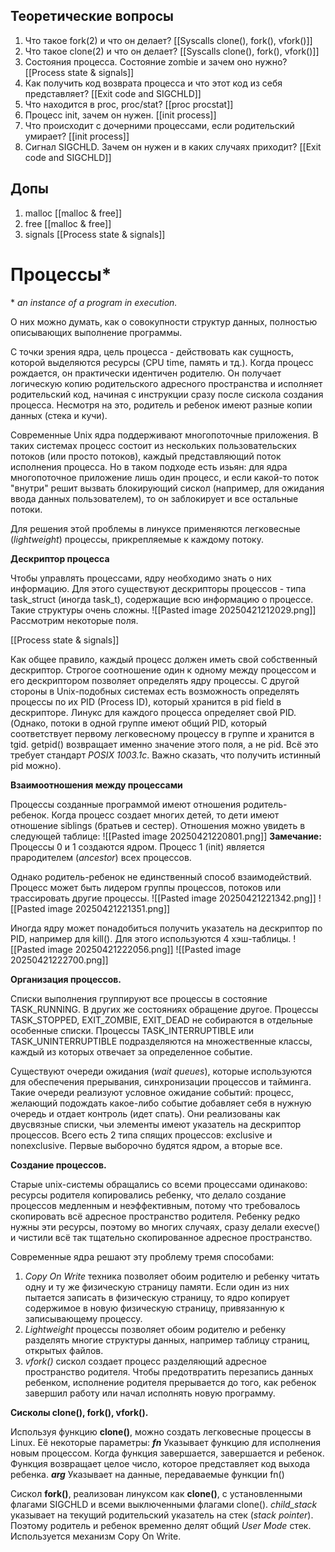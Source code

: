## Теоретические вопросы
1. Что такое fork(2) и что он делает? [[Syscalls clone(), fork(), vfork()]] 
2. Что такое clone(2) и что он делает? [[Syscalls clone(), fork(), vfork()]]
3. Состояния процесса. Состояние zombie и зачем оно нужно? [[Process state & signals]]
4. Как получить код возврата процесса и что этот код из себя представляет? [[Exit code and SIGCHLD]]
5. Что находится в proc, proc/stat? [[proc procstat]]
6. Процесс init, зачем он нужен. [[init process]]
7. Что происходит с дочерними процессами, если родительский умирает? [[init process]]
8. Сигнал SIGCHLD. Зачем он нужен и в каких случаях приходит? [[Exit code and SIGCHLD]] 

##  Допы
1. malloc [[malloc & free]]
2. free [[malloc & free]]
3. signals [[Process state & signals]]


# Процессы*
\* *an instance of a program in execution.*

О них можно думать, как о совокупности структур данных, полностью описывающих выполнение программы.

С точки зрения ядра, цель процесса - действовать как сущность, которой выделяются ресурсы (CPU time, память и тд.). Когда процесс рождается, он практически идентичен родителю. Он получает логическую копию родительского адресного пространства и исполняет родительский код, начиная с инструкции сразу после сискола создания процесса. Несмотря на это, родитель и ребенок имеют разные копии данных (стека и кучи).

Современные Unix ядра поддерживают многопоточные приложения. В таких системах процесс состоит из нескольких пользовательских потоков (или просто потоков), каждый представляющий поток исполнения процесса. Но в таком подходе есть изьян: для ядра многопоточное приложение лишь один процесс, и если какой-то поток "внутри" решит вызвать блокирующий сискол (например, для ожидания ввода данных пользователем), то он заблокирует и все остальные потоки.

Для решения этой проблемы в линуксе применяются легковесные (*lightweight*) процессы, прикрепляемые к каждому потоку. 

**Дескриптор процесса**

Чтобы управлять процессами, ядру необходимо знать о них информацию. Для этого существуют дескрипторы процессов - типа task_struct (иногда task_t), содержащие всю информацию о процессе. Такие структуры очень сложны.
![[Pasted image 20250421212029.png]]
Рассмотрим некоторые поля.

[[Process state & signals]]

Как общее правило, каждый процесс должен иметь свой собственный дескриптор. Строгое соотношение один к одному между процессом и его дескриптором позволяет определять ядру процессы. С другой стороны в Unix-подобных системах есть возможность определять процессы по их PID (Process ID), который хранится в pid field в дескрипторе. Линукс для каждого процесса определяет свой PID. (Однако, потоки в одной группе имеют общий PID, который соответствует первому легковесному процессу в группе и хранится в tgid. getpid() возвращает именно значение этого поля, а не pid. Всё это требует стандарт *POSIX 1003.1c*. Важно сказать, что получить истинный pid можно).  

**Взаимоотношения между процессами**

Процессы созданные программой имеют отношения родитель-ребенок. Когда процесс создает многих детей, то дети имеют отношение siblings (братьев и сестер). Отношения можно увидеть в следующей таблице:
![[Pasted image 20250421220801.png]]
**Замечание:** Процессы 0 и 1 создаются ядром. Процесс 1 (init) является прародителем (*ancestor*) всех процессов.

Однако родитель-ребенок не единственный способ взаимодействий. Процесс может быть лидером группы процессов, потоков или трассировать другие процессы. 
![[Pasted image 20250421221342.png]]
![[Pasted image 20250421221351.png]]

Иногда ядру может понадобиться получить указатель на дескриптор по PID, например для kill(). Для этого используются 4 хэш-таблицы.
![[Pasted image 20250421222056.png]]
![[Pasted image 20250421222700.png]]

**Организация процессов.**

Списки выполнения группируют все процессы в состояние TASK_RUNNING. В других же состояниях обращение другое. Процессы TASK_STOPPED, EXIT_ZOMBIE, EXIT_DEAD не собираются в отдельные особенные списки. Процессы TASK_INTERRUPTIBLE или TASK_UNINTERRUPTIBLE подразделяются на множественные классы, каждый из которых отвечает за определенное событие. 

Существуют очереди ожидания (*wait queues*), которые используются для обеспечения прерывания, синхронизации процессов и тайминга. Такие очереди реализуют условное ожидание событий: процесс, желающий подождать какое-либо событие добавляет себя в нужную очередь и отдает контроль (идет спать). Они реализованы как двусвязные списки, чьи элементы имеют указатель на дескриптор процессов. Всего есть 2 типа спящих процессов: exclusive и nonexclusive. Первые выборочно будятся ядром, а вторые все.  

**Создание процессов.**

Старые unix-системы обращались со всеми процессами одинаково: ресурсы родителя копировались ребенку, что делало создание процессов медленным и неэффективным, потому что требовалось скопировать всё адресное пространство родителя. Ребенку редко нужны эти ресурсы, поэтому во многих случаях, сразу делали execve() и чистили всё так тщательно скопированное адресное пространство. 

Современные ядра решают эту проблему тремя способами:
1) *Copy On Write* техника позволяет обоим родителю и ребенку читать одну и ту же физическую страницу памяти. Если один из них пытается записать в физическую страницу, то ядро копирует содержимое в новую физическую страницу, привязанную к записывающему процессу. 
2) *Lightweight* процессы позволяет обоим родителю и ребенку разделять многие структуры данных, например таблицу страниц, открытых файлов. 
3) *vfork()* сискол создает процесс разделяющий адресное пространство родителя. Чтобы предотвратить перезапись данных ребенком, исполнение родителя прерывается до того, как ребенок завершил работу или начал исполнять новую программу.

**Сисколы clone(), fork(), vfork().**

Используя функцию **clone()**, можно создать легковесные процессы в Linux. 
Её некоторые параметры:
***fn*** Указывает функцию для исполнения новым процессом. Когда функция завершается, завершается и ребенок. Функция возвращает целое число, которое представляет код выхода ребенка.
***arg*** Указывает на данные, передаваемые функции fn()

Сискол **fork()**, реализован линуксом как **clone()**, с установленными флагами SIGCHLD и всеми выключенными флагами clone(). *child_stack* указывает на текущий родительский указатель на стек (*stack pointer*). Поэтому родитель и ребенок временно делят общий *User Mode* стек. Используется механизм Copy On Write. 

